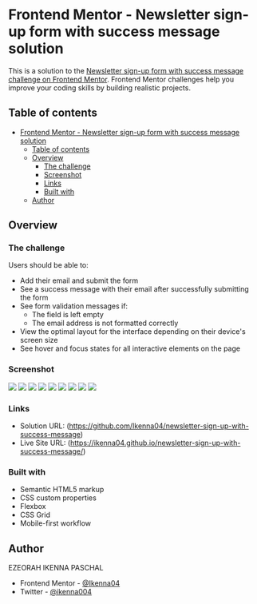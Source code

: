 # Frontend Mentor - Newsletter sign-up form with success message solution

This is a solution to the
[Newsletter sign-up form with success message challenge on Frontend Mentor](https://www.frontendmentor.io/challenges/newsletter-signup-form-with-success-message-3FC1AZbNrv).
Frontend Mentor challenges help you improve your coding skills by building
realistic projects.

## Table of contents

- [Frontend Mentor - Newsletter sign-up form with success message solution](#frontend-mentor---newsletter-sign-up-form-with-success-message-solution)
  - [Table of contents](#table-of-contents)
  - [Overview](#overview)
    - [The challenge](#the-challenge)
    - [Screenshot](#screenshot)
    - [Links](#links)
    - [Built with](#built-with)
  - [Author](#author)

## Overview

### The challenge

Users should be able to:

- Add their email and submit the form
- See a success message with their email after successfully submitting the form
- See form validation messages if:
  - The field is left empty
  - The email address is not formatted correctly
- View the optimal layout for the interface depending on their device's screen
  size
- See hover and focus states for all interactive elements on the page

### Screenshot

![](screen-shots/Screenshot%202024-05-27%20at%2000-44-54%20Newsletter%20Sign%20Up%20Form%20With%20Success%20Message.png)
![](screen-shots/Screenshot%202024-05-27%20at%2000-45-20%20Newsletter%20Sign%20Up%20Form%20With%20Success%20Message.png)
![](screen-shots/Screenshot%202024-05-27%20at%2000-45-29%20Newsletter%20Sign%20Up%20Form%20With%20Success%20Message.png)
![](screen-shots/Screenshot%202024-05-27%20at%2000-45-53%20Newsletter%20Sign%20Up%20Form%20With%20Success%20Message.png)
![](screen-shots/Screenshot%202024-05-27%20at%2000-46-01%20Newsletter%20Sign%20Up%20Form%20With%20Success%20Message.png)
![](screen-shots/Screenshot%202024-05-27%20at%2000-46-21%20Newsletter%20Sign%20Up%20Form%20With%20Success%20Message.png)
![](screen-shots/Screenshot%202024-05-27%20at%2000-46-32%20Newsletter%20Sign%20Up%20Form%20With%20Success%20Message.png)
![](screen-shots/Screenshot%202024-05-27%20at%2000-47-26%20Newsletter%20Sign%20Up%20Form%20With%20Success%20Message.png)
![](screen-shots/Screenshot%202024-05-27%20at%2000-47-40%20Newsletter%20Sign%20Up%20Form%20With%20Success%20Message.png)

### Links

- Solution URL:
  (https://github.com/Ikenna04/newsletter-sign-up-with-success-message)
- Live Site URL:
  (https://ikenna04.github.io/newsletter-sign-up-with-success-message/)

### Built with

- Semantic HTML5 markup
- CSS custom properties
- Flexbox
- CSS Grid
- Mobile-first workflow

## Author

EZEORAH IKENNA PASCHAL

<!-- - Website - [Add your name here](https://www.your-site.com) -->

- Frontend Mentor - [@Ikenna04](https://www.frontendmentor.io/profile/Ikenna04)
- Twitter - [@ikenna004](https://www.twitter.com/ikenna004)
